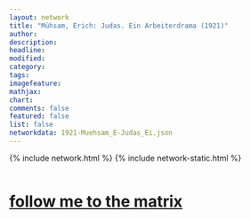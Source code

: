 ```yaml
---
layout: network
title: "Mühsam, Erich: Judas. Ein Arbeiterdrama (1921)"
author:
description:
headline:
modified:
category:
tags: 
imagefeature: 
mathjax: 
chart: 
comments: false
featured: false
list: false
networkdata: 1921-Muehsam_E-Judas_Ei.json
---
```

{% include network.html %}
{% include network-static.html %}
<div class="row">
  <div class="small-5 small-centered columns"><a href="/matrix20"><h1>follow me to the matrix</h1></a>
</div>
</div>

